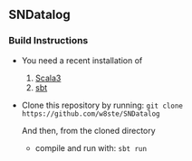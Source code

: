 ## SNDatalog

### Build Instructions
* You need a recent installation of
  1. [Scala3](https://docs.scala-lang.org/getting-started/install-scala.html)
  2. [sbt](https://www.scala-sbt.org/)
* Clone this repository by running:
  `git clone https://github.com/w8ste/SNDatalog`

  And then, from the cloned directory
  * compile and run with:
  `sbt run`
